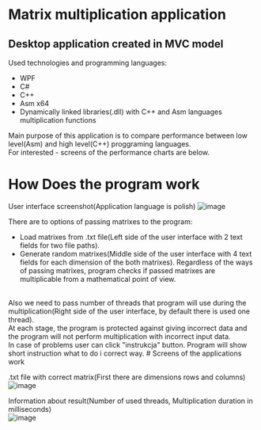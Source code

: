 # Matrix multiplication application
## Desktop application created in MVC model 
Used technologies and programming languages:
- WPF
- C#
- C++
- Asm x64
- Dynamically linked libraries(.dll) with C++ and Asm languages multiplication functions

Main purpose of this application is to compare performance between low level(Asm) and high level(C++) proggraming languages.
<br/>
For interested - screens of the performance charts are below.

# How Does the program work
User interface screenshot(Application language is polish)
![image](https://user-images.githubusercontent.com/93645494/157262685-9eca8f06-9b8d-4025-b99b-5f0eaea93402.png)

There are to options of passing matrixes to the program:
- Load matrixes from .txt file(Left side of the user interface with 2 text fields for two file paths).
- Generate random matrixes(Middle side of the user interface with 4 text fields for each dimension of the both matrixes).
Regardless of the ways of passing matrixes, program checks if passed matrixes are multiplicable from a mathematical point of view.
<br/>
Also we need to pass number of threads that program will use during the multiplication(Right side of the user interface, by default there is used one thread).
<br/>
At each stage, the program is protected against giving incorrect data and the program will not perform multiplication with incorrect input data.
<br/>
In case of problems user can click "instrukcja" button. Program will show short instruction what to do i correct way.
# Screens of the applications work

.txt file with correct matrix(First there are dimensions rows and columns)
![image](https://user-images.githubusercontent.com/93645494/157268256-53734990-1ada-4d9e-93bd-ed34c72470a2.png)

Information about result(Number of used threads, Multiplication duration in milliseconds)
<br/>
![image](https://user-images.githubusercontent.com/93645494/157268564-d31750b0-41f8-4437-9d41-8ae626c73af1.png)






 

